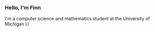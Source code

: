 ### Hello, I'm Finn

I'm a computer science and mathematics student at the University of Michigan 
<picture>
  <img alt="University of Michigan Block M" src=https://brand.umich.edu/assets/brand/style-guide/logo-guidelines/Block_M-Hex.png width="auto" height="13px">
</picture>
<!--
    MMMMMMMMMMMMMMMMMMMMMMMMMMMMMMMMMMMMMMMMMMMMMMMMMMMMMMMMMMMM
    MMMMMMMMMMMMMMMMMMMMMMMMMMMMMMMMMMMMMMMMMMMMMMMMMMMMMMMMMMMM
    MMMMMMMMMMMMMMMMMMMMMMMMMMMMMMMMMMMMMMMMMMMMMMMMMMMMMMMMMMMM
    MMMMMMMMMMMMMMMMMMMMMMMMMMMMMMMMMMMMMMMMMMMMMMMMMMMMMMMMMMMM
    MMMMMMMM             MMMMMMMMMMMMMMMMM             MMMMMMMMM
    MMMMMMMM              MMMMMMMMMMMMMMM              MMMMMMMMM
    MMMMMMMM                MMMMMMMMMMM                MMMMMMMMM
    MMMMMMMM                 MMMMMMMMM                 MMMMMMMMM
    MMMMMMMM                  MMMMMMM                  MMMMMMMMM
    MMMMMMMMMMMM               MMMMM                MMMMMMMMMMMM
    MMMMMMMMMMMM                MMM                 MMMMMMMMMMMM
    MMMMMMMMMMMM                 V                  MMMMMMMMMMMM
    MMMMMMMMMMMM                                    MMMMMMMMMMMM
    MMMMMMMMMMMM         ^               ^          MMMMMMMMMMMM
    MMMMMMMMMMMM         MM             MM          MMMMMMMMMMMM
    MMMMMMMMMMMM         MMMM         MMMM          MMMMMMMMMMMM
    MMMMMMMMMMMM         MMMMM       MMMMM          MMMMMMMMMMMM
    MMMMMMMMMMMM         MMMMMM     MMMMMM          MMMMMMMMMMMM
    MMMMMMMM                MMMM   MMMM                MMMMMMMMM
    MMMMMMMM                MMMMMVMMMMM                MMMMMMMMM
    MMMMMMMM                MMMMMMMMMMM                MMMMMMMMM
    MMMMMMMM                MMMMMMMMMMM                MMMMMMMMM
    MMMMMMMM                MMMMMMMMMMM                MMMMMMMMM
    MMMMMMMMMMMMMMMMMMMMMMMMMMMMMMMMMMMMMMMMMMMMMMMMMMMMMMMMMMMM
    MMMMMMMMMMMMMMMMMMMMMMMMMMMMMMMMMMMMMMMMMMMMMMMMMMMMMMMMMMMM
    MMMMMMMMMMMMMMMMMMMMMMMMMMMMMMMMMMMMMMMMMMMMMMMMMMMMMMMMMMMM
    MMMMMMMMMMMMMMMMMMMMMMMMMMMMMMMMMMMMMMMMMMMMMMMMMMMMMMMMMMMM
    MMMMMMMMMMMMMMMMMMMMMMMMMMMMMMMMMMMMMMMMMMMMMMMMMMMMMMMMMMMM
-->
